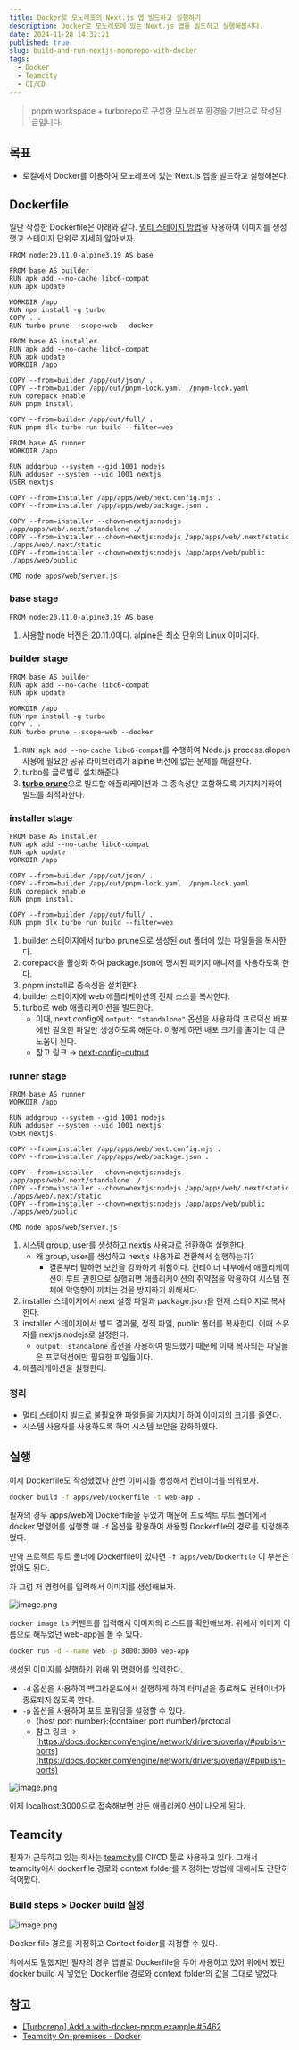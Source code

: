 ```yaml
---
title: Docker로 모노레포의 Next.js 앱 빌드하고 실행하기
description: Docker로 모노레포에 있는 Next.js 앱을 빌드하고 실행해봅시다.
date: 2024-11-28 14:32:21
published: true
slug: build-and-run-nextjs-monorepo-with-docker
tags:
  - Docker
  - Teamcity
  - CI/CD
---
```


> pnpm workspace + turborepo로 구성한 모노레포 환경을 기반으로 작성된 글입니다.

## 목표

- 로컬에서 Docker를 이용하여 모노레포에 있는 Next.js 앱을 빌드하고 실행해본다.

## Dockerfile

일단 작성한 Dockerfile은 아래와 같다. [멀티 스테이지 방법](https://hanyunseong-log.dev/post/what-is-docker-multi-stage-build)을 사용하여 이미지를 생성했고 스테이지 단위로 자세히 알아보자.

```docker
FROM node:20.11.0-alpine3.19 AS base

FROM base AS builder
RUN apk add --no-cache libc6-compat
RUN apk update

WORKDIR /app
RUN npm install -g turbo
COPY . .
RUN turbo prune --scope=web --docker

FROM base AS installer
RUN apk add --no-cache libc6-compat
RUN apk update
WORKDIR /app

COPY --from=builder /app/out/json/ .
COPY --from=builder /app/out/pnpm-lock.yaml ./pnpm-lock.yaml
RUN corepack enable
RUN pnpm install

COPY --from=builder /app/out/full/ .
RUN pnpm dlx turbo run build --filter=web

FROM base AS runner
WORKDIR /app

RUN addgroup --system --gid 1001 nodejs
RUN adduser --system --uid 1001 nextjs
USER nextjs

COPY --from=installer /app/apps/web/next.config.mjs .
COPY --from=installer /app/apps/web/package.json .

COPY --from=installer --chown=nextjs:nodejs /app/apps/web/.next/standalone ./
COPY --from=installer --chown=nextjs:nodejs /app/apps/web/.next/static ./apps/web/.next/static
COPY --from=installer --chown=nextjs:nodejs /app/apps/web/public ./apps/web/public

CMD node apps/web/server.js
```

### base stage

```docker
FROM node:20.11.0-alpine3.19 AS base
```

1. 사용할 node 버전은 20.11.0이다. alpine은 최소 단위의 Linux 이미지다.

### builder stage

```docker
FROM base AS builder
RUN apk add --no-cache libc6-compat
RUN apk update

WORKDIR /app
RUN npm install -g turbo
COPY . .
RUN turbo prune --scope=web --docker
```

1. `RUN apk add --no-cache libc6-compat`를 수행하여 Node.js process.dlopen 사용에 필요한 공유 라이브러리가 alpine 버전에 없는 문제를 해결한다.
2. turbo를 글로벌로 설치해준다.
3. [**turbo prune**](https://turbo.build/repo/docs/reference/prune)으로 빌드할 애플리케이션과 그 종속성만 포함하도록 가지치기하여 빌드를 최적화한다.

### installer stage

```docker
FROM base AS installer
RUN apk add --no-cache libc6-compat
RUN apk update
WORKDIR /app

COPY --from=builder /app/out/json/ .
COPY --from=builder /app/out/pnpm-lock.yaml ./pnpm-lock.yaml
RUN corepack enable
RUN pnpm install

COPY --from=builder /app/out/full/ .
RUN pnpm dlx turbo run build --filter=web
```

1. builder 스테이지에서 turbo prune으로 생성된 out 폴더에 있는 파일들을 복사한다.
2. corepack을 활성화 하여 package.json에 명시된 패키지 매니저를 사용하도록 한다.
3. pnpm install로 종속성을 설치한다.
4. builder 스테이지에 web 애플리케이션의 전체 소스를 복사한다.
5. turbo로 web 애플리케이션을 빌드한다.
   - 이때, next.config에 `output: "standalone"` 옵션을 사용하여 프로덕션 배포에만 필요한 파일만 생성하도록 해둔다. 이렇게 하면 배포 크기를 줄이는 데 큰 도움이 된다.
   - 참고 링크 → [next-config-output](https://nextjs-ko.org/docs/pages/api-reference/next-config-js/output)

### runner stage

```docker
FROM base AS runner
WORKDIR /app

RUN addgroup --system --gid 1001 nodejs
RUN adduser --system --uid 1001 nextjs
USER nextjs

COPY --from=installer /app/apps/web/next.config.mjs .
COPY --from=installer /app/apps/web/package.json .

COPY --from=installer --chown=nextjs:nodejs /app/apps/web/.next/standalone ./
COPY --from=installer --chown=nextjs:nodejs /app/apps/web/.next/static ./apps/web/.next/static
COPY --from=installer --chown=nextjs:nodejs /app/apps/web/public ./apps/web/public

CMD node apps/web/server.js
```

1. 시스템 group, user를 생성하고 nextjs 사용자로 전환하여 실행한다.
   - 왜 group, user를 생성하고 nextjs 사용자로 전환해서 실행하는지?
     - 결론부터 말하면 보안을 강화하기 위함이다. 컨테이너 내부에서 애플리케이션이 루트 권한으로 실행되면 애플리케이션의 취약점을 악용하여 시스템 전체에 악영향이 끼치는 것을 방지하기 위해서다.
2. installer 스테이지에서 next 설정 파일과 package.json을 현재 스테이지로 복사한다.
3. installer 스테이지에서 빌드 결과물, 정적 파일, public 폴더를 복사한다. 이때 소유자를 nextjs:nodejs로 설정한다.
   - `output: standalone` 옵션을 사용하여 빌드했기 때문에 이때 복사되는 파일들은 프로덕션에만 필요한 파일들이다.
4. 애플리케이션을 실행한다.

### 정리

- 멀티 스테이지 빌드로 불필요한 파일들을 가지치기 하여 이미지의 크기를 줄였다.
- 시스템 사용자를 사용하도록 하여 시스템 보안을 강화하였다.

## 실행

이제 Dockerfile도 작성했겠다 한번 이미지를 생성해서 컨테이너를 띄워보자.

```bash
docker build -f apps/web/Dockerfile -t web-app .
```

필자의 경우 apps/web에 Dockerfile을 두었기 때문에 프로젝트 루트 폴더에서 docker 명령어를 실행할 때
`-f` 옵션을 활용하여 사용할 Dockerfile의 경로를 지정해주었다.

만약 프로젝트 루트 폴더에 Dockerfile이 있다면 `-f apps/web/Dockerfile` 이 부분은 없어도 된다.

자 그럼 저 명령어를 입력해서 이미지를 생성해보자.

![image.png](/post/build-and-run-nextjs-monorepo-with-docker/image.png)

`docker image ls` 커맨드를 입력해서 이미지의 리스트를 확인해보자. 위에서 이미지 이름으로 해두었던 web-app을 볼 수 있다.

```bash
docker run -d --name web -p 3000:3000 web-app
```

생성된 이미지를 실행하기 위해 위 명령어를 입력한다.

- `-d` 옵션을 사용하여 백그라운드에서 실행하게 하여 터미널을 종료해도 컨테이너가 종료되지 않도록 한다.
- `-p` 옵션을 사용하여 포트 포워딩을 설정할 수 있다.
  - \{host port number\}:\{container port number\}/protocal
  - 참고 링크 → [https://docs.docker.com/engine/network/drivers/overlay/#publish-ports](https://docs.docker.com/engine/network/drivers/overlay/#publish-ports)

![image.png](/post/build-and-run-nextjs-monorepo-with-docker/image1.png)

이제 localhost:3000으로 접속해보면 만든 애플리케이션이 나오게 된다.

## Teamcity

필자가 근무하고 있는 회사는 [teamcity](https://www.jetbrains.com/ko-kr/teamcity/)를 CI/CD 툴로 사용하고 있다. 그래서 teamcity에서 dockerfile 경로와 context folder를 지정하는 방법에 대해서도 간단히 적어봤다.

### Build steps > Docker build 설정

![image.png](/post/build-and-run-nextjs-monorepo-with-docker/image2.png)

Docker file 경로를 지정하고 Context folder를 지정할 수 있다.

위에서도 말했지만 필자의 경우 앱별로 Dockerfile을 두어 사용하고 있어 위에서 봤던 docker build 시 넣었던 Dockerfile 경로와 context folder의 값을 그대로 넣었다.

## 참고

- [[Turborepo] Add a with-docker-pnpm example #5462](https://github.com/vercel/turborepo/issues/5462#issuecomment-1621821402)
- [Teamcity On-premises - Docker](https://www.jetbrains.com/help/teamcity/docker.html#Docker+Command)
